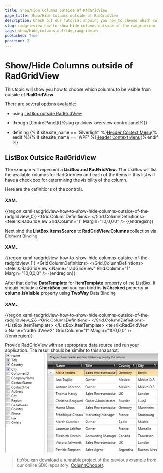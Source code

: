 ```yaml
---
title: Show/Hide Columns outside of RadGridView
page_title: Show/Hide Columns outside of RadGridView
description: Check out our tutorial showing you how to choose which columns to be visible from outside of RadGridView - Telerik's WPF DataGrid.
slug: radgridview-how-to-show-hide-columns-outside-of-the-radgridview
tags: show/hide,columns,outside,radgridview
published: True
position: 2
---
```


# Show/Hide Columns outside of RadGridView

This topic will show you how to choose which columns to be visible from outside of __RadGridView__. 

There are several options available:
* using [ListBox outside RadGridView](#listbox-outside-radgridview)

* through [ControlPanel]({%slug gridview-overview-controlpanel%})

* defining {% if site.site_name == 'Silverlight' %}[Header Context Menu](https://demos.telerik.com/silverlight/#GridView/HeaderContextMenu){% endif %}{% if site.site_name == 'WPF' %}[Header Context Menu](https://demos.telerik.com/wpf){% endif %} 

## ListBox Outside RadGridView

The example will represent a __ListBox and RadGridView__. The ListBox will list the available columns for RadGridView and each of the items in this list will have a check box for determining the visibility of the column.

Here are the definitions of the controls.

#### __XAML__
{{region xaml-radgridview-how-to-show-hide-columns-outside-of-the-radgridview_0}}
	<Grid Background="White">
	    <Grid.ColumnDefinitions>
	        <ColumnDefinition Width="150"/>
	        <ColumnDefinition Width="*"/>
	    </Grid.ColumnDefinitions>
	    <ListBox />
	    <telerik:RadGridView Grid.Column="1"
	                 Margin="10,0,0,0" />
	</Grid>
{{endregion}}

Next bind the __ListBox.ItemsSource__ to __RadGridView.Columns__ collection via Element Binding.

#### __XAML__
{{region xaml-radgridview-how-to-show-hide-columns-outside-of-the-radgridview_1}}
	<Grid Background="White">
	    <Grid.ColumnDefinitions>
	        <ColumnDefinition Width="150"/>
	        <ColumnDefinition Width="*"/>
	    </Grid.ColumnDefinitions>
	    <ListBox ItemsSource="{Binding Columns, ElementName=radGridView}" />
	    <telerik:RadGridView x:Name="radGridView"
	                 Grid.Column="1" 
	                 Margin="10,0,0,0" />
	</Grid>
{{endregion}}

After that define __DataTemplate__ for __ItemTemplate__ property of the ListBox. It should include a __CheckBox__ and you can bind its __IsChecked__ property to __column.IsVisible__ property using __TwoWay__ Data Binding.

#### __XAML__

{{region xaml-radgridview-how-to-show-hide-columns-outside-of-the-radgridview_2}}
	<Grid Background="White">
	    <Grid.ColumnDefinitions>
	        <ColumnDefinition Width="150"/>
	        <ColumnDefinition Width="*"/>
	    </Grid.ColumnDefinitions>
	    <ListBox ItemsSource="{Binding Columns, ElementName=radGridView2}">
	        <ListBox.ItemTemplate>
	            <DataTemplate>
	                <CheckBox Content="{Binding Header}"
	                  IsChecked="{Binding IsVisible, Mode=TwoWay}" />
	            </DataTemplate>
	        </ListBox.ItemTemplate>
	    </ListBox>
	    <telerik:RadGridView x:Name="radGridView2"
	                 Grid.Column="1" 
	                 Margin="10,0,0,0" />
	</Grid>
{{endregion}}

Provide RadGridView with an appropriate data source and run your application. The result should be similar to this snapshot:
![Rad Grid View radgridview how to column chooser 2](images/RadGridView_radgridview_how_to_column_chooser_2.png)

>tipYou can download a runnable project of the previous example from our online SDK repository: [ColumnChooser](https://github.com/telerik/xaml-sdk/tree/master/GridView/ColumnChooser).
          
